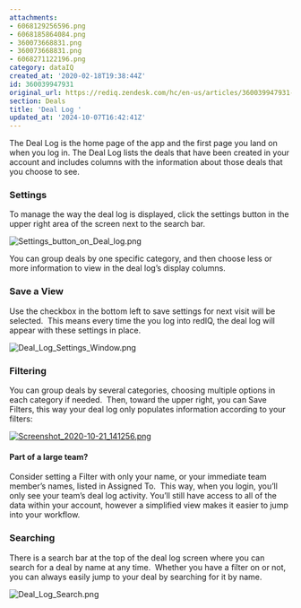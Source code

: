```yaml
---
attachments:
- 6068129256596.png
- 6068185864084.png
- 360073668831.png
- 360073668831.png
- 6068271122196.png
category: dataIQ
created_at: '2020-02-18T19:38:44Z'
id: 360039947931
original_url: https://rediq.zendesk.com/hc/en-us/articles/360039947931-Deal-Log
section: Deals
title: 'Deal Log '
updated_at: '2024-10-07T16:42:41Z'
---
```


The Deal Log is the home page of the app and the first page you land on when you log in. The Deal Log lists the deals that have been created in your account and includes columns with the information about those deals that you choose to see.

### **Settings**

To manage the way the deal log is displayed, click the settings button in the upper right area of the screen next to the search bar.

![Settings_button_on_Deal_log.png](https://rediq.zendesk.com/hc/article_attachments/6068129256596/Settings_button_on_Deal_log.png)

You can group deals by one specific category, and then choose less or more information to view in the deal log’s display columns.

### **Save a View**

Use the checkbox in the bottom left to save settings for next visit will be selected.  This means every time the you log into redIQ, the deal log will appear with these settings in place.

![Deal_Log_Settings_Window.png](https://rediq.zendesk.com/hc/article_attachments/6068185864084/Deal_Log_Settings_Window.png)

### **Filtering**

You can group deals by several categories, choosing multiple options in each category if needed.  Then, toward the upper right, you can Save Filters, this way your deal log only populates information according to your filters:

[![Screenshot_2020-10-21_141256.png](https://rediq.zendesk.com/hc/article_attachments/360073668831/Screenshot_2020-10-21_141256.png)](https://rediq.zendesk.com/hc/article_attachments/360073668831/Screenshot_2020-10-21_141256.png)

#### Part of a large team?

Consider setting a Filter with only your name, or your immediate team member’s names, listed in Assigned To.  This way, when you login, you’ll only see your team’s deal log activity. You’ll still have access to all of the data within your account, however a simplified view makes it easier to jump into your workflow.

### **Searching**

There is a search bar at the top of the deal log screen where you can search for a deal by name at any time.  Whether you have a filter on or not, you can always easily jump to your deal by searching for it by name.

![Deal_Log_Search.png](https://rediq.zendesk.com/hc/article_attachments/6068271122196/Deal_Log_Search.png)